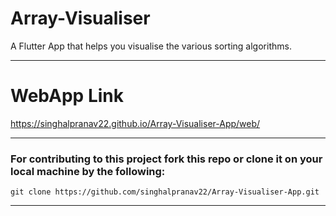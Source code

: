 # Array-Visualiser

A Flutter App that helps you visualise the various sorting algorithms.
___

# WebApp Link
 <https://singhalpranav22.github.io/Array-Visualiser-App/web/>

___

### For contributing to this project fork this repo or clone it on your local machine by the following:

```
git clone https://github.com/singhalpranav22/Array-Visualiser-App.git
```

___
